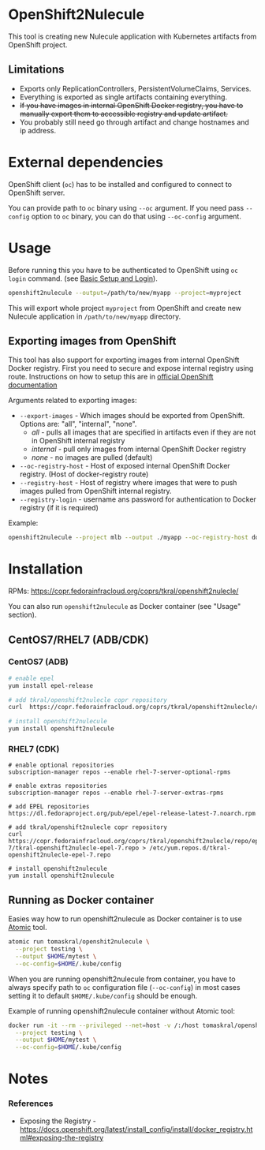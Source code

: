 # OpenShift2Nulecule

This tool is creating new Nulecule application with Kubernetes
artifacts from OpenShift project.


## Limitations
 - Exports only ReplicationControllers, PersistentVolumeClaims, Services.
 - Everything is exported as single artifacts containing everything.
 - ~~If you have images in internal OpenShift Docker registry,
you have to manually export them to accessible registry and update artifact.~~
 - You probably still need go through artifact and change hostnames and ip address.


# External dependencies
OpenShift client (`oc`) has to be installed and configured to 
connect to OpenShift server.

You can provide path to `oc` binary using `--oc` argument.
If you need pass `--config` option to `oc` binary, you can do that using `--oc-config` argument.

# Usage
Before running this you have to be authenticated to OpenShift using `oc login` command. (see [Basic Setup and Login](https://docs.openshift.com/enterprise/3.0/cli_reference/get_started_cli.html#basic-setup-and-login)).

```sh
openshift2nulecule --output=/path/to/new/myapp --project=myproject
```
This will export whole project `myproject` from OpenShift
and create new Nulecule application in `/path/to/new/myapp` directory.

## Exporting images from OpenShift
This tool has also support for exporting images from internal OpenShift Docker registry.
First you need to secure and expose internal registry using route. Instructions on how to
setup this are in [official OpenShift documentation](https://docs.openshift.org/latest/install_config/install/docker_registry.html#exposing-the-registry)

Arguments related to exporting images:
 - `--export-images` - Which images should be exported from OpenShift. Options are:
                     "all", "internal", "none".
   - *all* - pulls all images that are specified in artifacts even if they are not in
             OpenShift internal registry
   - *internal* - pull only images from internal OpenShift Docker registry
   - *none* - no images are pulled (default)
 - `--oc-registry-host` - Host of exposed internal OpenShift Docker registry.
                        (Host of docker-registry route)
 - `--registry-host` - Host of registry where images that were to push images
                     pulled from OpenShift internal registry.
 - `--registry-login` - username ans password for authentication to Docker registry
                      (if it is required)


Example:
```sh
openshift2nulecule --project mlb --output ./myapp --oc-registry-host docker-registry.cdk.10.2.2.2.xip.io --export-images all --registry-host localhost:5000 
```


# Installation
RPMs: https://copr.fedorainfracloud.org/coprs/tkral/openshift2nulecle/

You can also run `openshift2nulecule` as Docker container (see "Usage" section).


## CentOS7/RHEL7 (ADB/CDK)

### CentOS7 (ADB)
```sh
# enable epel
yum install epel-release

# add tkral/openshift2nulecle copr repository
curl  https://copr.fedorainfracloud.org/coprs/tkral/openshift2nulecle/repo/epel-7/tkral-openshift2nulecle-epel-7.repo > /etc/yum.repos.d/tkral-openshift2nulecle-epel-7.repo

# install openshift2nulecule
yum install openshift2nulecule
```

### RHEL7 (CDK)
```
# enable optional repositories
subscription-manager repos --enable rhel-7-server-optional-rpms 

# enable extras repositories
subscription-manager repos --enable rhel-7-server-extras-rpms

# add EPEL repositories
https://dl.fedoraproject.org/pub/epel/epel-release-latest-7.noarch.rpm

# add tkral/openshift2nulecle copr repository
curl  https://copr.fedorainfracloud.org/coprs/tkral/openshift2nulecle/repo/epel-7/tkral-openshift2nulecle-epel-7.repo > /etc/yum.repos.d/tkral-openshift2nulecle-epel-7.repo

# install openshift2nulecule
yum install openshift2nulecule
```


## Running as Docker container
Easies way how to run openshift2nulecule as Docker container is to use [Atomic](https://github.com/projectatomic/atomic) tool.

```sh
atomic run tomaskral/openshit2nulecule \
  --project testing \
  --output $HOME/mytest \
  --oc-config=$HOME/.kube/config
```
When you are running openshift2nulecule from container, you have to always specify path to `oc` configuration file (`--oc-config`)
in most cases setting it to default `$HOME/.kube/config` should be enough.

Example of running openshift2nulecule container without Atomic tool:
```sh
docker run -it --rm --privileged --net=host -v /:/host tomaskral/openshit2nulecule \
  --project testing \
  --output $HOME/mytest \
  --oc-config=$HOME/.kube/config

```

# Notes

### References
  - Exposing the Registry - https://docs.openshift.org/latest/install_config/install/docker_registry.html#exposing-the-registry


